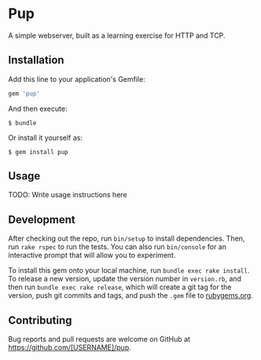 # Pup

A simple webserver, built as a learning exercise for HTTP and TCP.

## Installation

Add this line to your application's Gemfile:

```ruby
gem 'pup'
```

And then execute:

    $ bundle

Or install it yourself as:

    $ gem install pup

## Usage

TODO: Write usage instructions here

## Development

After checking out the repo, run `bin/setup` to install dependencies. Then, run `rake rspec` to run the tests. You can also run `bin/console` for an interactive prompt that will allow you to experiment.

To install this gem onto your local machine, run `bundle exec rake install`. To release a new version, update the version number in `version.rb`, and then run `bundle exec rake release`, which will create a git tag for the version, push git commits and tags, and push the `.gem` file to [rubygems.org](https://rubygems.org).

## Contributing

Bug reports and pull requests are welcome on GitHub at https://github.com/[USERNAME]/pup.

